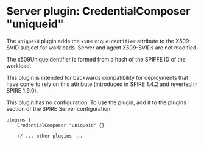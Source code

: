 # Server plugin: CredentialComposer "uniqueid"

The `uniqueid` plugin adds the `x509UniqueIdentifier` attribute to the X509-SVID subject for workloads. Server and agent X509-SVIDs are not modified.

The x509UniqueIdentifier is formed from a hash of the SPIFFE ID of the workload.

This plugin is intended for backwards compatibility for deployments that have come to rely on this attribute (introduced in SPIRE 1.4.2 and reverted in SPIRE 1.9.0).

This plugin has no configuration. To use the plugin, add it to the plugins section of the SPIRE Server configuration:

```
plugins {
    CredentialComposer "uniqueid" {}

    // ... other plugins ...
```
